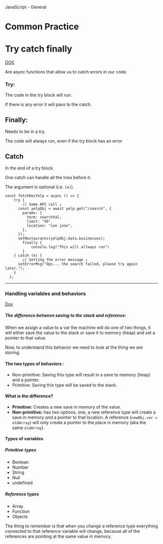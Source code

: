 JavaScript - General



# Common Practice





# Try catch finally

[DOX](https://developer.mozilla.org/en-US/docs/Web/JavaScript/Reference/Statements/try...catch)

Are async functions that allow us to catch errors in our code.

### Try:

The code in the try block will run.

If there is any error it will pass to the catch.

## Finally:

Needs to be in a try.

The code will always run, even if the try block has an error

## Catch

In the end of a try block.

One catch can handle all the tries before it.

The argument is optional (i.e. `(e)`).

```react
const fetchResYelp = async () => {
    try {
        // Some API call ↓
      const yelpObj = await yelp.get("/search", {
        params: {
          term: searchVal,
          limit: "50",
          location: "san jose",
        },
      });
      setRestaurants(yelpObj.data.businesses);
        finally {
            console.log("This will allways run")
        }
    } catch (e) {
        // Setting the error message ↓
      setErrorMsg("Ops... the search failed, please try again later.");
    }
  };
```

***

### Handling variables and behaviors

[Dox](https://codeburst.io/explaining-value-vs-reference-in-javascript-647a975e12a0#:~:text=Javascript%20has%203%20data%20types,Array%20%2C%20Function%20%2C%20and%20Object%20.)

##### The difference between saving to the stack and reference:

When we assign a value to a var the machine will do one of two things, it will either save the value to the stack or save it to memory (heap) and set a pointer to that value.

Now, to understand this behavior we need to look at the thing we are storing.

#### The two types of behaviors :

* Non-primitive: Saving this type will result in a save to memory (heap) and a pointer.
* Primitive: Saving this type will be saved to the stack.

#### What is the difference?

* **Primitive:** Creates a new save in memory of the value.
* **Non-primitive:** has two options, one, a new reference type will create a save in memory and a pointer to that location. A reference (`newObj.var = oldArray`) will only create a pointer to the place in memory (aka the same `oldArray`).

#### Types of variables

##### Primitive types

* Boolean
* Number
* String
* Null
* undefined

##### Reference types

* Array
* Function
* Objects

The thing to remember is that when you change a reference type everything connected to that reference variable will change, because all of the references are pointing at the same value in memory.
